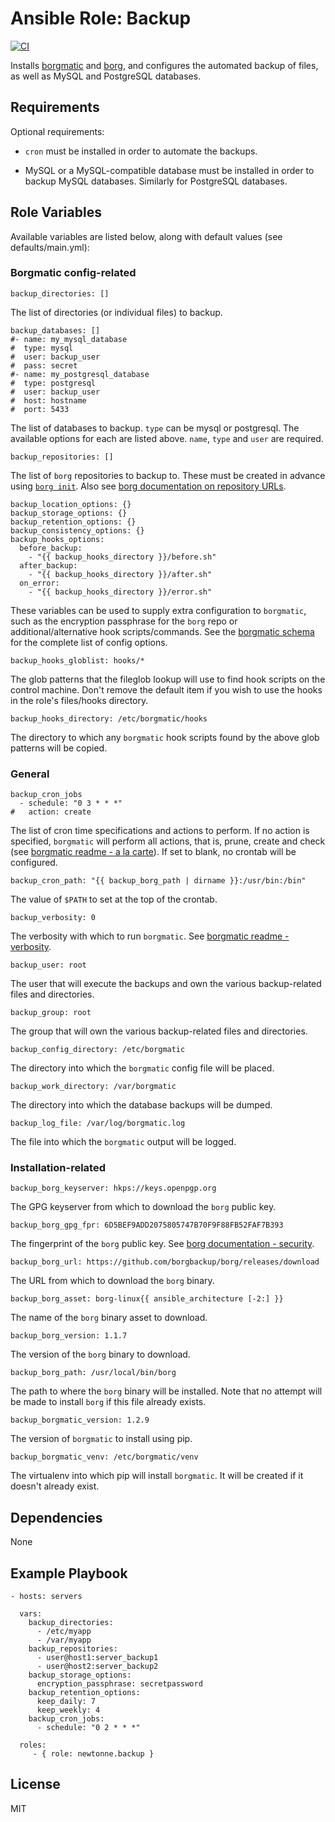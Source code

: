 Ansible Role: Backup
====================

[![CI](https://github.com/newtonne/ansible-role-backup/workflows/CI/badge.svg?event=push)](https://github.com/newtonne/ansible-role-backup/actions?query=workflow%3ACI)

Installs [borgmatic](https://github.com/witten/borgmatic) and [borg](https://www.borgbackup.org), and configures the automated backup of files, as well as MySQL and PostgreSQL databases.

Requirements
------------

Optional requirements:

* `cron` must be installed in order to automate the backups.

* MySQL or a MySQL-compatible database must be installed in order to backup MySQL databases. Similarly for PostgreSQL databases.

Role Variables
--------------

Available variables are listed below, along with default values (see defaults/main.yml):

### Borgmatic config-related

```
backup_directories: []
```
The list of directories (or individual files) to backup.

```
backup_databases: []
#- name: my_mysql_database
#  type: mysql
#  user: backup_user
#  pass: secret
#- name: my_postgresql_database
#  type: postgresql
#  user: backup_user
#  host: hostname
#  port: 5433
```
The list of databases to backup. `type` can be mysql or postgresql. The available options for each are listed above. `name`, `type` and `user` are required.

```
backup_repositories: []
```
The list of `borg` repositories to backup to. These must be created in advance using [`borg init`](https://borgbackup.readthedocs.io/en/stable/usage/init.html). Also see [borg documentation on repository URLs](https://borgbackup.readthedocs.io/en/stable/man_intro.html?highlight=ssh%3A%2F%2F#repository-urls).

```
backup_location_options: {}
backup_storage_options: {}
backup_retention_options: {}
backup_consistency_options: {}
backup_hooks_options:
  before_backup:
    - "{{ backup_hooks_directory }}/before.sh"
  after_backup:
    - "{{ backup_hooks_directory }}/after.sh"
  on_error:
    - "{{ backup_hooks_directory }}/error.sh"
```
These variables can be used to supply extra configuration to `borgmatic`, such as the encryption passphrase for the `borg` repo or additional/alternative hook scripts/commands. See the [borgmatic schema](https://projects.torsion.org/witten/borgmatic/src/branch/master/borgmatic/config/schema.yaml) for the complete list of config options.

```
backup_hooks_globlist: hooks/*
```
The glob patterns that the fileglob lookup will use to find hook scripts on the control machine. Don't remove the default item if you wish to use the hooks in the role's files/hooks directory.

```
backup_hooks_directory: /etc/borgmatic/hooks
```
The directory to which any `borgmatic` hook scripts found by the above glob patterns will be copied.

### General

```
backup_cron_jobs
  - schedule: "0 3 * * *"
#   action: create
```
The list of cron time specifications and actions to perform. If no action is specified, `borgmatic` will perform all actions, that is, prune, create and check (see [borgmatic readme - a la carte](https://github.com/witten/borgmatic#À-la-carte)). If set to blank, no crontab will be configured.

```
backup_cron_path: "{{ backup_borg_path | dirname }}:/usr/bin:/bin"
```
The value of `$PATH` to set at the top of the crontab.

```
backup_verbosity: 0
```
The verbosity with which to run `borgmatic`. See [borgmatic readme - verbosity](https://github.com/witten/borgmatic#verbosity).

```
backup_user: root
```
The user that will execute the backups and own the various backup-related files and directories.

```
backup_group: root
```
The group that will own the various backup-related files and directories.

```
backup_config_directory: /etc/borgmatic
```
The directory into which the `borgmatic` config file will be placed.

```
backup_work_directory: /var/borgmatic
```
The directory into which the database backups will be dumped.

```
backup_log_file: /var/log/borgmatic.log
```
The file into which the `borgmatic` output will be logged.

### Installation-related

```
backup_borg_keyserver: hkps://keys.openpgp.org
```
The GPG keyserver from which to download the `borg` public key.

```
backup_borg_gpg_fpr: 6D5BEF9ADD2075805747B70F9F88FB52FAF7B393
```
The fingerprint of the `borg` public key. See [borg documentation - security](https://borgbackup.readthedocs.io/en/stable/support.html#security).

```
backup_borg_url: https://github.com/borgbackup/borg/releases/download
```
The URL from which to download the `borg` binary.

```
backup_borg_asset: borg-linux{{ ansible_architecture [-2:] }}
```
The name of the `borg` binary asset to download.

```
backup_borg_version: 1.1.7
```
The version of the `borg` binary to download.

```
backup_borg_path: /usr/local/bin/borg
```
The path to where the `borg` binary will be installed. Note that no attempt will be made to install `borg` if this file already exists.

```
backup_borgmatic_version: 1.2.9
```
The version of `borgmatic` to install using pip.

```
backup_borgmatic_venv: /etc/borgmatic/venv
```
The virtualenv into which pip will install `borgmatic`. It will be created if it doesn't already exist.

Dependencies
------------

None

Example Playbook
----------------

    - hosts: servers

      vars:
        backup_directories:
          - /etc/myapp
          - /var/myapp
        backup_repositories:
          - user@host1:server_backup1
          - user@host2:server_backup2
        backup_storage_options:
          encryption_passphrase: secretpassword
        backup_retention_options:
          keep_daily: 7
          keep_weekly: 4
        backup_cron_jobs:
          - schedule: "0 2 * * *"

      roles:
         - { role: newtonne.backup }

License
-------

MIT
